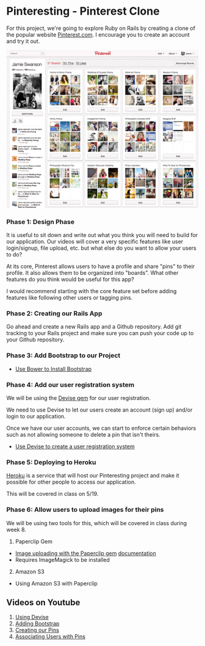 # Pinteresting - Pinterest Clone

For this project, we're going to explore Ruby on Rails by creating a clone of the popular website [Pinterest.com](http://pinterest.com). I encourage you to create an account and try it out.

![pinterest](./images/pinterest.jpg)

### Phase 1: Design Phase
It is useful to sit down and write out what you think you will need to build for our application. Our videos will cover a very specific features like user login/signup, file upload, etc. but what else do you want to allow your users to do?

At its core, Pinterest allows users to have a profile and share "pins" to their profile. It also allows them to be organized into "boards". What other features do you think would be useful for this app?

I would recommend starting with the core feature set before adding features like following other users or tagging pins.

### Phase 2: Creating our Rails App

Go ahead and create a new Rails app and a Github repository. Add git tracking to your Rails project and make sure you can push your code up to your Github repository.

### Phase 3: Add Bootstrap to our Project
* [Use Bower to Install Bootstrap](./bootstrap.md)

### Phase 4: Add our user registration system

We will be using the [Devise gem](https://github.com/plataformatec/devise) for our user registration.

We need to use Devise to let our users create an account (sign up) and/or login to our application.

Once we have our user accounts, we can start to enforce certain behaviors such as not allowing someone to delete a pin that isn't theirs.

* [Use Devise to create a user registration system](./devise.md)

### Phase 5: Deploying to Heroku
[Heroku](http://heroku.com) is a service that will host our Pinteresting project and make it possible for other people to access our application.

This will be covered in class on 5/19.

### Phase 6: Allow users to upload images for their pins
We will be using two tools for this, which will be covered in class during week 8.

1. Paperclip Gem
  * [Image uploading with the Paperclip gem](https://www.youtube.com/watch?v=Z5W-Y3aROVE)
  [documentation](https://github.com/thoughtbot/paperclip)
  * Requires ImageMagick to be installed
2. Amazon S3
  * Using Amazon S3 with Paperclip


## Videos on Youtube
1. [Using Devise](https://www.youtube.com/watch?v=qV9JFO7k-Dk)
2. [Adding Bootstrap](https://www.youtube.com/watch?v=K17A1ky8HeA)
3. [Creating our Pins](https://www.youtube.com/watch?v=TBhltBex2ts)
4. [Associating Users with Pins](https://www.youtube.com/watch?v=e5h2zEnX-tw)
